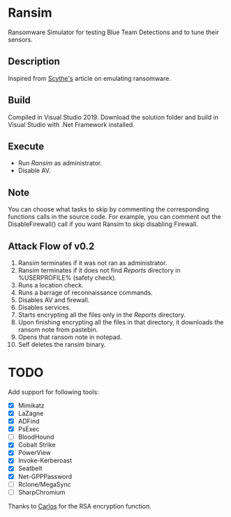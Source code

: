 # Ransim
Ransomware Simulator for testing Blue Team Detections and to tune their sensors.

## Description
Inspired from [Scythe's](https://scythe.webflow.io/library/threatthursday-ransomware) article on emulating ransomware.

## Build
Compiled in Visual Studio 2019. Download the solution folder and build in Visual Studio with .Net Framework installed.

## Execute

- Run *Ransim* as administrator.
- Disable AV.

## Note

You can choose what tasks to skip by commenting the corresponding functions calls in the source code.
For example, you can comment out the DisableFirewall() call if you want Ransim to skip disabling Firewall.

## Attack Flow of v0.2

1. Ransim terminates if it was not ran as administrator.
2. Ransim terminates if it does not find *Reports* directory in %USERPROFILE% (safety check).
3. Runs a location check.
4. Runs a barrage of reconnaissance commands.
5. Disables AV and firewall.
6. Disables services.
7. Starts encrypting all the files only in the *Reports* directory.
8. Upon finishing encrypting all the files in that directory, it downloads the ransom note from pastebin.
9. Opens that ransom note in notepad.
10. Self deletes the ransim binary.

# TODO

Add support for following tools:

- [x] Mimikatz
- [x] LaZagne
- [x] ADFind
- [x] PsExec
- [ ] BloodHound
- [x] Cobalt Strike
- [x] PowerView
- [x] Invoke-Kerberoast
- [x] Seatbelt
- [x] Net-GPPPassword
- [ ] Rclone/MegaSync
- [ ] SharpChromium

Thanks to [Carlos](https://github.com/sdkcarlos) for the RSA encryption function.
